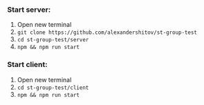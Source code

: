 ### Start server:
1. Open new terminal
1. ```git clone https://github.com/alexandershitov/st-group-test```
2. ```cd st-group-test/server```
3. ```npm && npm run start```

### Start client:
1. Open new terminal
2. ```cd st-group-test/client```
3. `npm && npm run start`